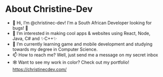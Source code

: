 # About Christine-Dev

- 👋 Hi, I’m @christinec-dev! I'm a South African Developer looking for bugs! 🔎
- 👀 I’m interested in making cool apps & websites using React, Node, Java, C# and ✨C++✨
- 🌱 I’m currently learning game and mobile development and studying towards my degree in Computer Science.
- 📫 How to reach me? Well, just send me a message on my secret inbox
- 🕸  Want to see my work in color? Check out my portfolio! https://christinecdev.com/

